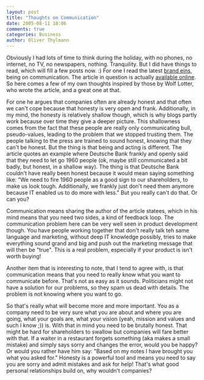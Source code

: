 ```yaml
---
layout: post
title: "Thoughts on Communication"
date: 2005-08-11 18:06
comments: true
categories: Business
author: Oliver Thylmann
---
```



Obviously I had lots of time to think during the holiday, with no phones, no internet, no TV, no newspapers, nothing. Tranquility. But I did have things to read, which will fill a few posts now. :) For one I read the latest [brand eins](http://www.brandeins.de/), being on communication. The article in question is actually [available online](https://www.brandeins.de/home/inhalt_detail.asp?id=1734&amp;MenuID=8&amp;MagID=64&amp;sid=su21319624350451285). So here comes a few of my own thoughts inspired by those by Wolf Lotter, who wrote the article, and a great one at that.

For one he argues that companies often are already honest and that often we can't cope because that honesty is very open and frank. Additionally, in my mind, the honesty is relatively shallow though, which is why blogs partly work because over time they give a deeper picture. This shallowness comes from the fact that these people are  really only communicating bull, pseudo-values, leading to the problem that we stopped trusting them. The people talking to the press are trained to sound honest, knowing that they can't be honest. But the thing is that being and acting is different. The article quotes an example where Deutsche Bank frankly and openly said that they need to let go 1960 people (ok, maybe still communicated a bit badly, but honest, in a shallow way). The thing is that Deutsche Bank couldn't have really been honest because it would mean saying something like: &quot;We need to fire 1960 people as a good sign to our shareholders, to make us look tough. Additionally, we frankly just don't need them anymore because IT enabled us to do more with less.&quot; But you really can't do that. Or can you?

Communication means sharing the author of the article statees, which in his mind means that you need two sides, a kind of feedback loop. The communication problem here can be very well seen in product development though. You have people working together that don't really talk teh same language and marketing, without deep IT knowledge possibly, tries to make everything sound grand and big and push out the marketing message that will then be &quot;true&quot;. This is a real problem, especially if your product is isn't worth buying!

Another item that is interesting to note, that I tend to agree with, is that communication means that you need to really know what you want to communicate before. That's not as easy as it sounds. Politicians might not have a solution for our problems, so they spam us dead with details. The problem is not knowing where you want to go.

So that's really what will become more and more important. You as a company need to be very sure what you are about and where you are going, what your goals are, what your vision (yeah, mission and values and such I know ;)) is. With that in mind you need to be brutally honest. That might be hard for shareholders to swallow but companies will fare better with that. If a waiter in a restaurant forgets  something (aka makes a small mistake) and simply says sorry and changes the error, would you be happy? Or would you rather have him say: &quot;Based on my notes I have brought you what you asked for.&quot; Honesty is a powerful tool and means you need to say you are sorry and admit mistakes and ask for help! That's what good personal relationships build on, why wouldn't companies?


